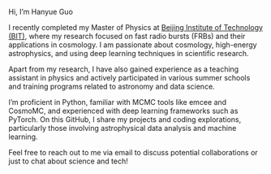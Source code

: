 
Hi, I’m Hanyue Guo 

I recently completed my Master of Physics at [Beijing Institute of Technology (BIT)](https://english.bit.edu.cn/), where my research focused on fast radio bursts (FRBs) and their applications in cosmology. I am passionate about cosmology, high-energy astrophysics, and using deep learning techniques in scientific research.

Apart from my research, I have also gained experience as a teaching assistant in physics and actively participated in various summer schools and training programs related to astronomy and data science.

I’m proficient in Python, familiar with MCMC tools like emcee and CosmoMC, and experienced with deep learning frameworks such as PyTorch. On this GitHub, I share my projects and coding explorations, particularly those involving astrophysical data analysis and machine learning.

Feel free to reach out to me via email to discuss potential collaborations or just to chat about science and tech!
